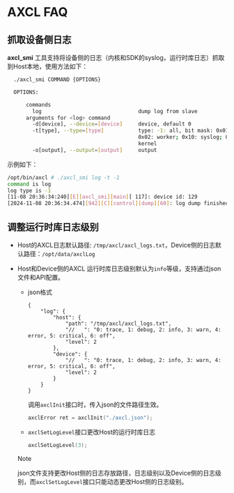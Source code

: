 # AXCL FAQ

## 抓取设备侧日志

**axcl_smi** 工具支持将设备侧的日志（内核和SDK的syslog，运行时库日志）抓取到Host本地，使用方法如下：

```bash
  ./axcl_smi COMMAND {OPTIONS}

  OPTIONS:

      commands
        log                               dump log from slave
      arguments for <log> command
        -d[device], --device=[device]     device, default 0
        -t[type], --type=[type]           type: -1: all, bit mask: 0x01: daemon;
                                          0x02: worker; 0x10: syslog; 0x20:
                                          kernel
        -o[output], --output=[output]     output
```

示例如下：

```bash
/opt/bin/axcl # ./axcl_smi log -t -1
command is log
log type is -1
[11-08 20:36:34:240][E][axcl_smi][main][ 117]: device id: 129
[2024-11-08 20:36:34.474][942][C][control][dump][60]: log dump finished: ./log_20241108203634.tar.gz
```

## 调整运行时库日志级别

- Host的AXCL日志默认路径: `/tmp/axcl/axcl_logs.txt`，Device侧的日志默认路径：`/opt/data/axclLog`

- Host和Device侧的AXCL 运行时库日志级别默认为`info`等级，支持通过json文件和API配置。

  - json格式

    ```
    {
    	"log": {
    		"host": {
    			"path": "/tmp/axcl/axcl_logs.txt",
    			"//   ": "0: trace, 1: debug, 2: info, 3: warn, 4: error, 5: critical, 6: off",
    			"level": 2
    		},
    		"device": {
    			"//   ": "0: trace, 1: debug, 2: info, 3: warn, 4: error, 5: critical, 6: off",
    			"level": 2
    		}
    	}
    }
    ```

    调用`axclInit`接口时，传入json的文件路径生效。

    ```c
    axclError ret = axclInit("./axcl.json");
    ```

  - `axclSetLogLevel`接口更改Host的运行时库日志

    ```c
    axclSetLogLevel(3);
    ```

  > [!NOTE]
  >
  > json文件支持更改Host侧的日志存放路径，日志级别以及Device侧的日志级别，而`axclSetLogLevel`接口只能动态更改Host侧的日志级别。


